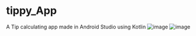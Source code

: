 # tippy_App
A Tip calculating app made in Android Studio using Kotlin
![image](https://github.com/ayushsgit/tippy_App/assets/115374687/dc7683ee-237c-46ab-bf28-3a7ea5990d34)
![image](https://github.com/ayushsgit/tippy_App/assets/115374687/ae841d1d-c420-4965-a239-7b184de53d1e)
